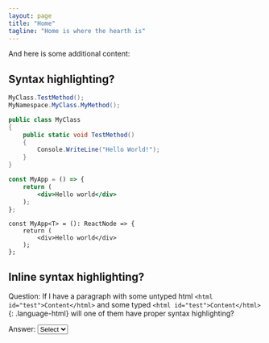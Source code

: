 ```yaml
---
layout: page
title: "Home"
tagline: "Home is where the hearth is"
---
```


And here is some additional content:

## Syntax highlighting?
```cs
MyClass.TestMethod();
MyNamespace.MyClass.MyMethod();

public class MyClass
{
    public static void TestMethod()
    {
        Console.WriteLine("Hello World!");
    }
}
```

```jsx
const MyApp = () => {
    return (
        <div>Hello world</div>
    );
};
```

```tsx
const MyApp<T> = (): ReactNode => {
    return (
        <div>Hello world</div>
    );
};
```

## Inline syntax highlighting?

Question: If I have a paragraph with some untyped html `<html id="test">Content</html>` and some typed `<html id="test">Content</html>`{: .language-html} will one of them have proper syntax highlighting?

Answer: <select><option>Select</option><option>Yes</option><option>No</option></select>
